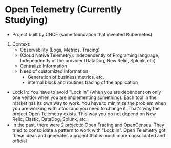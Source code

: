 # Open Telemetry (Currently Studying)

- Project built by CNCF (same foundation that invented Kubernetes)

1) Context:
    - Observability (Logs, Metrics, Tracing)
    - (Cloud Native Telemetry): Independently of Programing language, Independently of the provider (DataDog, New Relic, Splunk, etc)
    - Centralize Information
    - Need of customized information
      * Generation of business metrics, etc.
      * internal block and routines tracing of the application

- Lock In: You have to avoid "Lock In" (when you are dependent on only one vendor when you are implementing something). Each tool in the market has its own way to work. You have to minimize the problem when you are working with a tool and you need to change it. That's why the project Open Telemetry exists. This way you do not depend on New Relic, Elastic, DataDog, Splunk, etc.
- In the past, there were 2 projects: Open Tracing and OpenCensus. They tried to consolidate a pattern to work with "Lock In". Open Telemetry got these ideas and generates a project that is much more consolidated and official
